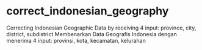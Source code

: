 # correct_indonesian_geography
Correcting Indonesian Geographic Data by receiving 4 input: province, city, district, subdistrict
Membenarkan Data Geografis Indonesia dengan menerima 4 input: provinsi, kota, kecamatan, kelurahan


